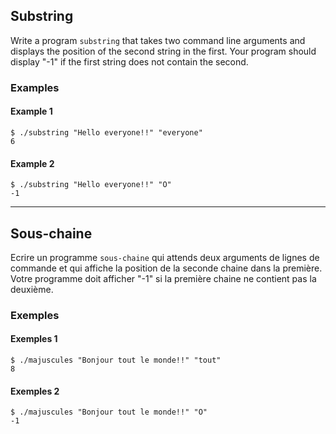 ## Substring

Write a program `substring` that takes two command line arguments and
displays the position of the second string in the first. Your program should display "-1" if the first
string does not contain the second.

### Examples
#### Example 1
```
$ ./substring "Hello everyone!!" "everyone"
6
```

#### Example 2
```
$ ./substring "Hello everyone!!" "O"
-1
```

--- 

## Sous-chaine

Ecrire un programme `sous-chaine` qui attends deux arguments de lignes de commande et
qui affiche la position de la seconde chaine dans la première. Votre programme doit afficher "-1" si la première
chaine ne contient pas la deuxième.

### Exemples
#### Exemples 1
```
$ ./majuscules "Bonjour tout le monde!!" "tout"
8
```

#### Exemples 2
```
$ ./majuscules "Bonjour tout le monde!!" "O"
-1
```
